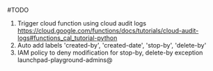 #TODO

1. Trigger cloud function using cloud audit logs https://cloud.google.com/functions/docs/tutorials/cloud-audit-logs#functions_cal_tutorial-python
2. Auto add labels 'created-by', 'created-date', 'stop-by', 'delete-by'
3. IAM policy to deny modification for stop-by, delete-by exception launchpad-playground-admins@

